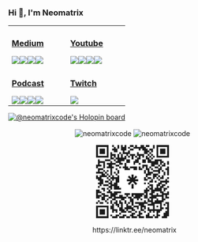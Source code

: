 


### Hi 👋, I'm Neomatrix

<table>
 <tr><td valign="top" width="33%">

### [<i class="fab fa-medium"></i> Medium](https://medium.com/@josueacevedo)

<!-- blog starts -->
<a href="https://josueacevedo.medium.com/julia-para-la-ciencia-de-datos-be04a25b592c?source=rss-a0e293e04c4b------2"><img align="left" src="http://neomatrix.pythonanywhere.com/medium-item?date=2023-07-01&title=Julia%20para%20la%20ciencia%20de%20datos.&subtitle=¿Por%20qué%20debería%20dejar%20de%20usar%20python%20para%20la%20ciencia%20de datos?" /></a>

<a href="https://josueacevedo.medium.com/julia-una-introducci%C3%B3n-rapida-2530d4580eac?source=rss-a0e293e04c4b------2"><img align="left" src="http://neomatrix.pythonanywhere.com/medium-item?date=2023-05-22&title=Julia,%20una%20introducción%20rapida&subtitle=Julia%20es%20un%20lenguaje%20versátil,%20de%20código%20abierto,%20dinámico%20y%20de%20alto%20rendimiento%20que%20combina%20la%20velocidad%20de%20C%20o%20Fortran%20con%20la%20facilidad%20de%20uso%20de%20Matlab%20o Python." /></a>

<a href="https://josueacevedo.medium.com/utiliza-chatgpt-4-como-herramienta-de-programaci%C3%B3n-83fc3e8786fe?source=rss-a0e293e04c4b------2"><img align="left" src="http://neomatrix.pythonanywhere.com/medium-item?date=2023-04-13&title=Utiliza%20ChatGPT-4%20como%20herramienta%20de%20programación&subtitle=La%20inteligencia%20artificial%20(IA)%20ha%20avanzado%20rápidamente%20en%20las%20últimas%20décadas,%20y%20la%20tecnología%20de%20procesamiento%20del%20lenguaje%20natural%20(PLN)%20es%20una%20de%20las%20más%20emocionantes%20y%20útiles%20aplicaciones%20de%20la%20IA.%20ChatGPT%20es%20una%20herramienta%20de%20PLN%20basada%20en%20el%20modelo%20GPT-3.5%20de%20OpenAI,%20que%20puede%20ser%20utilizada%20para%20mejorar%20el%20flujo%20de%20trabajo%20de%20los%20programadores.%20Sin%20embargo,%20el%20próximo%20lanzamiento%20del%20modelo%20GPT-4,%20promete%20llevar%20las%20capacidades%20de%20procesamiento%20del%20lenguaje%20natural%20a%20un%20nivel%20completamente%20nuevo.%20En%20este%20artículo,%20se%20explorará%20cómo%20se%20puede%20utilizar%20ChatGPT-4%20como%20una%20herramienta%20de%20programación." /></a>

<a href="https://josueacevedo.medium.com/c%C3%B3mo-crear-un-servicio-en-linux-con-systemd-68870de63fb3?source=rss-a0e293e04c4b------2"><img align="left" src="http://neomatrix.pythonanywhere.com/medium-item?date=2023-03-15&title=Cómo%20crear%20un%20servicio%20en%20Linux%20con%20systemd&subtitle=En%20el%20desarrollo%20de%20aplicaciones%20web,%20es%20frecuente%20que%20se%20deban%20llevar%20a%20cabo%20tareas%20de%20procesamiento%20en%20un%20script%20de%20ejecución%20asincrónico,%20programar%20tareas%20para%20más%20adelante%20o%20crear%20un%20demonio%20que%20se%20conecta%20directamente%20con%20los%20clientes%20a%20través%20de%20un%20socket.%20A%20pesar%20de%20que%20existen%20herramientas%20como%20servidores%20de%20cola%20de%20tareas,%20puede%20ser%20necesario%20crear%20nuestro%20propio%20servicio%20para%20obtener%20un%20nivel%20de%20flexibilidad%20que%20no%20se%20logra%20al%20depender%20de%20las%20restricciones%20de%20software%20de%20terceros." /></a>
<!-- blog ends -->

</td><td valign="top" width="33%">

### [<i class="fab fa-youtube"></i> Youtube](https://www.youtube.com/c/NEOMATRIXc0de)

<!-- youtube starts -->
<a href="https://www.youtube.com/watch?v=DuuV23teN-4"><img align="left" src="http://neomatrix.pythonanywhere.com/youtube-item?date=2024-03-30&title=Integrando%20chatgpt%20en%20sublime%20text3%20...%20o%20haciendo%20el%20intento" /></a>

<a href="https://www.youtube.com/watch?v=YtoVyEWl1z4"><img align="left" src="http://neomatrix.pythonanywhere.com/youtube-item?date=2024-03-13&title=Charlando%20sobre%20compiladores!!!%20parte%203" /></a>

<a href="https://www.youtube.com/watch?v=xQukeQ4SEC4"><img align="left" src="http://neomatrix.pythonanywhere.com/youtube-item?date=2024-03-15&title=charlando%20sobre%20compiladores!!!" /></a>

<a href="https://www.youtube.com/watch?v=14mBJNaglrM"><img align="left" src="http://neomatrix.pythonanywhere.com/youtube-item?date=2024-03-22&title=Ensamblador%20X86%20%20%20Parte%2040%20[FINAL]%20C%20y%20Ensamblador" /></a>
<!-- youtube ends -->

</td>
</tr>

<tr><td valign="top" width="34%">

### [<i class="fab fa-spotify"></i>  Podcast](https://anchor.fm/neomatrix)
<!-- podcast starts -->
<a href="https://podcasters.spotify.com/pod/show/neomatrixcode/episodes/Ensamblador-X86---Parte-40-FINAL-C-y-Ensamblador-ee3g4d"><img align="left" src="http://neomatrix.pythonanywhere.com/anchor-item?date=2020-7-6&title=Ensamblador%20X86%20-%20Parte%2040%20(FINAL)%20C%20y%20Ensamblador" /></a>

<a href="https://podcasters.spotify.com/pod/show/neomatrixcode/episodes/Ensamblador-X86---Parte-39-Bootloader-ee3ft9"><img align="left" src="http://neomatrix.pythonanywhere.com/anchor-item?date=2020-7-6&title=Ensamblador%20X86%20-%20Parte%2039%20Bootloader" /></a>

<a href="https://podcasters.spotify.com/pod/show/neomatrixcode/episodes/Ensamblador-X86---Parte-38-Debug-ee3fiu"><img align="left" src="http://neomatrix.pythonanywhere.com/anchor-item?date=2020-7-6&title=Ensamblador%20X86%20-%20Parte%2038%20Debug" /></a>

<a href="https://podcasters.spotify.com/pod/show/neomatrixcode/episodes/Ensamblador-X86---Parte-37-Manipulacin-de-la-pantalla-ee3fea"><img align="left" src="http://neomatrix.pythonanywhere.com/anchor-item?date=2020-7-6&title=Ensamblador%20X86%20-%20Parte%2037%20Manipulación%20de%20la%20pantalla" /></a>
<!-- podcast ends -->
</td><td valign="top" width="34%">

### [<i class="fab fa-twitch"></i>  Twitch](https://www.twitch.tv/neomatrixcode)
<!-- twitch starts -->
<a href="https://www.twitch.tv/neomatrixcode" >
<img align="left" src="http://neomatrix.pythonanywhere.com/twitch-item?live=true&title=stream" />
</a>
<!-- https://zapier.com/engine/rss/8438972/neomatr1x -->
<!-- twitch ends -->
  </td>
</tr>

</table>

[![@neomatrixcode's Holopin board](https://holopin.io/api/user/board?user=neomatrixcode)](https://holopin.io/@neomatrixcode)

<p align="center">
<img align="center" src="https://github-readme-stats.vercel.app/api?username=neomatrixcode&show_icons=true" alt="neomatrixcode" />
 <img align="center" src="https://streak-stats.demolab.com?user=neomatrixcode&mode=weekly" alt="neomatrixcode" />
</p>



<div align="center">
<img  src="neomatrix.svg" width="150" align="center" />
<p align="center">&nbsp;
https://linktr.ee/neomatrix
</p>
 </div>


 <!--< a href="https://simonwillison.net/2020/Jul/10/self-updating-profile-readme/">How this works</a>-->


<!--
**codeneomatrix/codeneomatrix** is a ✨ _special_ ✨ repository because its `README.md` (this file) appears on your GitHub profile.

Here are some ideas to get you started:

- 🔭 I’m currently working on ...
- 🌱 I’m currently learning ...
- 👯 I’m looking to collaborate on ...
- 🤔 I’m looking for help with ...
- 💬 Ask me about ...
- 📫 How to reach me: ...
- 😄 Pronouns: ...
- ⚡ Fun fact: ...
-->
